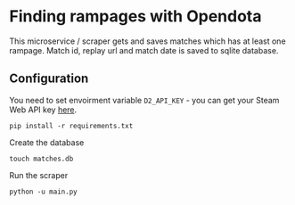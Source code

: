 # Finding rampages with Opendota

This microservice / scraper gets and saves matches which has at least one rampage. Match id, replay url and match date is saved to sqlite database.

## Configuration
You need to set envoirment variable ```D2_API_KEY``` - you can get your Steam Web API key [here](http://steamcommunity.com/dev/apikey).

    pip install -r requirements.txt

Create the database

    touch matches.db

Run the scraper

    python -u main.py
